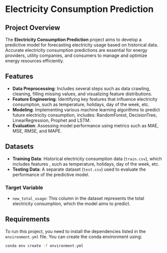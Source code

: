 # Electricity Consumption Prediction

## Project Overview

The **Electricity Consumption Prediction** project aims to develop a predictive model for forecasting electricity usage based on historical data. Accurate electricity consumption predictions are essential for energy providers, utility companies, and consumers to manage and optimize energy resources efficiently.

## Features

- **Data Preprocessing**: Includes several steps such as data crawling, cleaning, filling missing values, and visualizing feature distributions.
- **Feature Engineering**: Identifying key features that influence electricity consumption, such as temperature, holidays, day of the week, etc.
- **Modeling**: Implementing various machine learning algorithms to predict future electricity consumption, includes: RandomForest, DecisionTree, LinearRegression, Prophet and LSTM.
- **Evaluation**: Assessing model performance using metrics such as MAE, MSE, RMSE, and MAPE.

## Datasets

- **Training Data**: Historical electricity consumption data (`train.csv`), which includes features , such as temperature, holidays, day of the week, etc.
- **Testing Data**: A separate dataset (`test.csv`) used to evaluate the performance of the predictive model.

### Target Variable

- `new_total_usage`: This column in the dataset represents the total electricity consumption, which the model aims to predict.

## Requirements

To run this project, you need to install the dependencies listed in the `environment.yml` file. You can create the conda environment using:

```bash
conda env create -f environment.yml

